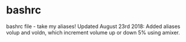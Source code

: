 # bashrc
bashrc file - take my aliases!
Updated August 23rd 2018: Added aliases volup and voldn, which increment volume up or down 5% using amixer.
